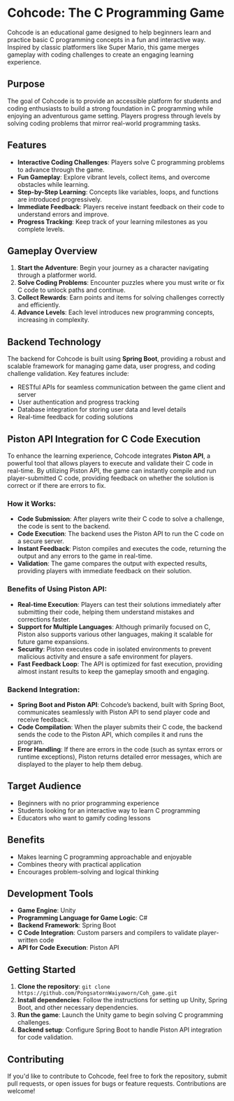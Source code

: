 # Cohcode: The C Programming Game

Cohcode is an educational game designed to help beginners learn and practice basic C programming concepts in a fun and interactive way. Inspired by classic platformers like Super Mario, this game merges gameplay with coding challenges to create an engaging learning experience.

## Purpose

The goal of Cohcode is to provide an accessible platform for students and coding enthusiasts to build a strong foundation in C programming while enjoying an adventurous game setting. Players progress through levels by solving coding problems that mirror real-world programming tasks.

## Features

- **Interactive Coding Challenges**: Players solve C programming problems to advance through the game.
- **Fun Gameplay**: Explore vibrant levels, collect items, and overcome obstacles while learning.
- **Step-by-Step Learning**: Concepts like variables, loops, and functions are introduced progressively.
- **Immediate Feedback**: Players receive instant feedback on their code to understand errors and improve.
- **Progress Tracking**: Keep track of your learning milestones as you complete levels.

## Gameplay Overview

1. **Start the Adventure**: Begin your journey as a character navigating through a platformer world.
2. **Solve Coding Problems**: Encounter puzzles where you must write or fix C code to unlock paths and continue.
3. **Collect Rewards**: Earn points and items for solving challenges correctly and efficiently.
4. **Advance Levels**: Each level introduces new programming concepts, increasing in complexity.

## Backend Technology

The backend for Cohcode is built using **Spring Boot**, providing a robust and scalable framework for managing game data, user progress, and coding challenge validation. Key features include:

- RESTful APIs for seamless communication between the game client and server
- User authentication and progress tracking
- Database integration for storing user data and level details
- Real-time feedback for coding solutions

## Piston API Integration for C Code Execution

To enhance the learning experience, Cohcode integrates **Piston API**, a powerful tool that allows players to execute and validate their C code in real-time. By utilizing Piston API, the game can instantly compile and run player-submitted C code, providing feedback on whether the solution is correct or if there are errors to fix.

### How it Works:

- **Code Submission**: After players write their C code to solve a challenge, the code is sent to the backend.
- **Code Execution**: The backend uses the Piston API to run the C code on a secure server.
- **Instant Feedback**: Piston compiles and executes the code, returning the output and any errors to the game in real-time.
- **Validation**: The game compares the output with expected results, providing players with immediate feedback on their solution.

### Benefits of Using Piston API:

- **Real-time Execution**: Players can test their solutions immediately after submitting their code, helping them understand mistakes and corrections faster.
- **Support for Multiple Languages**: Although primarily focused on C, Piston also supports various other languages, making it scalable for future game expansions.
- **Security**: Piston executes code in isolated environments to prevent malicious activity and ensure a safe environment for players.
- **Fast Feedback Loop**: The API is optimized for fast execution, providing almost instant results to keep the gameplay smooth and engaging.

### Backend Integration:

- **Spring Boot and Piston API**: Cohcode’s backend, built with Spring Boot, communicates seamlessly with Piston API to send player code and receive feedback.
- **Code Compilation**: When the player submits their C code, the backend sends the code to the Piston API, which compiles it and runs the program.
- **Error Handling**: If there are errors in the code (such as syntax errors or runtime exceptions), Piston returns detailed error messages, which are displayed to the player to help them debug.

## Target Audience

- Beginners with no prior programming experience
- Students looking for an interactive way to learn C programming
- Educators who want to gamify coding lessons

## Benefits

- Makes learning C programming approachable and enjoyable
- Combines theory with practical application
- Encourages problem-solving and logical thinking

## Development Tools

- **Game Engine**: Unity
- **Programming Language for Game Logic**: C#
- **Backend Framework**: Spring Boot
- **C Code Integration**: Custom parsers and compilers to validate player-written code
- **API for Code Execution**: Piston API

## Getting Started

1. **Clone the repository**: `git clone https://github.com/PongsatornWaiyaworn/Coh_game.git`
2. **Install dependencies**: Follow the instructions for setting up Unity, Spring Boot, and other necessary dependencies.
3. **Run the game**: Launch the Unity game to begin solving C programming challenges.
4. **Backend setup**: Configure Spring Boot to handle Piston API integration for code validation.

## Contributing

If you'd like to contribute to Cohcode, feel free to fork the repository, submit pull requests, or open issues for bugs or feature requests. Contributions are welcome!
